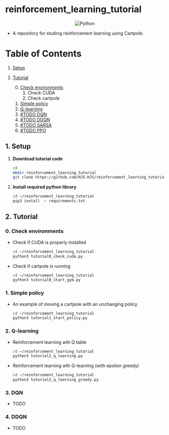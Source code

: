 # reinforcement_learning_tutorial
<div align="center">
    <img alt="Python" src ="https://img.shields.io/badge/Python-3776AB.svg?&style=for-the-badge&logo=Python&logoColor=white"/>
</div>

- A repository for studing reinforcement learning using Cartpole.

# Table of Contents

1. [Setup](#1-setup)
2. [Tutorial](#2-tutorial)

    0. [Check environments](#0-check-environments)
        1. Check CUDA
        2. Check cartpole
    1. [Simple policy](#1-simple-policy)
    2. [Q-learning](#2-q-learning)
    3. [#TODO DQN](#3-dqn)
    4. [#TODO DDQN](#4-ddqn)
    5. [#TODO SARSA](#-)
    6. [#TODO PPO](#-)

## 1. Setup

1. **Download tutorial code**
   ```bash
   cd
   mkdir reinforcement_learning_tutorial
   git clone https://github.com/HJS-HJS/reinforcement_learning_tutorial.git reinforcement_learning_tutorial
   ```

2. **Install required python library**
   ```bash
   cd ~/reinforcement_learning_tutorial
   pip3 install -r requirements.txt
   ```

## 2. Tutorial 

### 0. Check environments
- Check if CUDA is properly installed
    ```bash
    cd ~/reinforcement_learning_tutorial
    python3 tutorial0_check_cuda.py
    ```
- Check if cartpole is running
    ```bash
    cd ~/reinforcement_learning_tutorial
    python3 tutorial0_start_gym.py
    ```

### 1. Simple policy
- An example of moving a cartpole with an unchanging policy.
    ```bash
    cd ~/reinforcement_learning_tutorial
    python3 tutorial1_start_policy.py
    ```

### 2. Q-learning
- Reinforcement learning wth Q table
    ```bash
    cd ~/reinforcement_learning_tutorial
    python3 tutorial2_q_learning.py
    ```
- Reinforcement learning wth Q-learning (with epsilon greedy)
    ```bash
    cd ~/reinforcement_learning_tutorial
    python3 tutorial2_q_learning_greedy.py
    ```

### 3. DQN
- TODO

### 4. DDQN
- TODO



